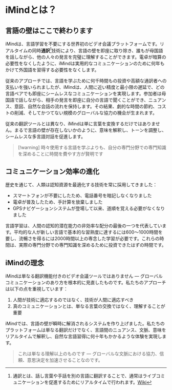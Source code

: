 # iMindとは？

## 言語の壁はここで終わります

iMindは、言語学習を不要にする世界初のビデオ会議プラットフォームです。リアルタイムの同時**通訳**[^1]技術により、言語の壁を即座に取り除き、誰もが母国語を話しながら、他の人々の発言を完璧に理解することができます。電卓が暗算の必要性をなくしたように、iMindは実用的なコミュニケーションのために何年もかけて外国語を習得する必要性をなくします。

従来のアプローチでは、言語を学ぶために何千時間もの投資や高額な通訳者への支払いを強いられましたが、iMindは、人間に近い精度と最小限の遅延で、どの言語ペアでも即座にシームレスなコミュニケーションを実現します。参加者は母国語で話しながら、相手の発言を即座に自分の言語で聞くことができ、ニュアンス、意図、自然な会話の流れを保持します。その結果、劇的な時間の節約、コストの削減、そしてかつてない規模のグローバルな協力の機会が生まれます。

従来の翻訳ツールとは異なり、iMindは単に言葉を変換するだけではありません。まるで言語の壁が存在しないかのように、意味を解釈し、トーンを調整し、シームレスな多言語対話を促進します。

[^1]: 通訳とは、話し言葉や手話を別の言語に翻訳することで、通常はライブコミュニケーションを促進するためにリアルタイムで行われます。[Wiki](https://en.wikipedia.org/wiki/Language_interpretation)

> [!warning] 時々使用する言語を学ぶよりも、自分の専門分野での専門知識を深めることに時間を費やす方が賢明です

## コミュニケーション効率の進化

歴史を通じて、人類は認知資源を最適化する技術を常に採用してきました：

- スマートフォンが不要にしたため、電話番号を暗記しなくなりました
- 電卓が普及したため、手計算を放棄しました
- GPSナビゲーションシステムが登場して以来、道順を覚える必要がなくなりました

言語学習は、人間の認知的潜在能力の非効率な配分の最後の一つを代表しています。平均的な人が新しい言語で基本的な習熟度に達するには600〜1000時間を要し、流暢さを得るには2000時間以上の専念した学習が必要です。これらの時間は、実際の専門分野での専門知識を深めるために投資できたはずの時間です。

## iMindの理念

iMindは単なる翻訳機能付きのビデオ会議ツールではありません — グローバルコミュニケーションのあり方を根本的に見直したものです。私たちのアプローチは以下の点を重視しています：

1. 人間が技術に適応するのではなく、技術が人間に適応すべき
2. 真のコミュニケーションとは、単なる言葉の交換ではなく、理解することが重要

iMindでは、言語の壁が瞬時に解消されるシステムを作り上げました。私たちのプラットフォームは単なる翻訳だけでなく、言語間のニュアンス、文脈、意味をリアルタイムで解釈し、自然な言語習得に何十年もかかるような体験を実現します。

> これは単なる理解以上のものです — グローバルな文脈における協力、信頼、意思決定を加速させることなのです。